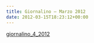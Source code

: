 ```yaml
---
title: Giornalino – Marzo 2012
date: 2012-03-15T18:23:12+00:00
---
```

[giornalino\_4\_2012](http://www.basketgardolo.it/wp-content/uploads/2012/03/giornalino_4_2012.pdf)